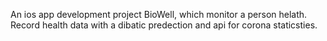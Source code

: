 An ios app development project BioWell, which monitor a person helath. Record health data with a dibatic predection and api for corona staticsties.
